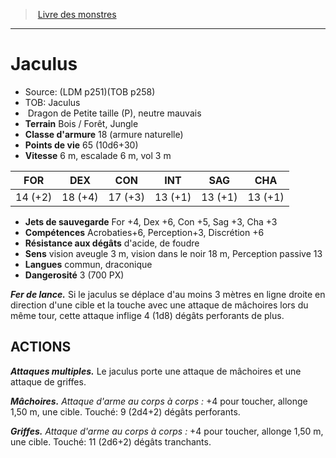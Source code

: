 ﻿> [Livre des monstres](tome_of_beasts.md)

---

# Jaculus

- Source: (LDM p251)(TOB p258)
- TOB: Jaculus
-  Dragon de Petite taille (P), neutre mauvais
- **Terrain** Bois / Forêt, Jungle
- **Classe d'armure** 18 (armure naturelle)
- **Points de vie** 65 (10d6+30)
- **Vitesse** 6 m, escalade 6 m, vol 3 m

|FOR|DEX|CON|INT|SAG|CHA|
|---|---|---|---|---|---|
|14 (+2)|18 (+4)|17 (+3)|13 (+1)|13 (+1)|13 (+1)|

- **Jets de sauvegarde** For +4, Dex +6, Con +5, Sag +3, Cha +3
- **Compétences** Acrobaties+6, Perception+3, Discrétion +6
- **Résistance aux dégâts** d'acide, de foudre
- **Sens** vision aveugle 3 m, vision dans le noir 18 m, Perception passive 13
- **Langues** commun, draconique
- **Dangerosité** 3 (700 PX)

**_Fer de lance._** Si le jaculus se déplace d'au moins 3 mètres en ligne droite en direction d'une cible et la touche avec une attaque de mâchoires lors du même tour, cette attaque inflige 4 (1d8) dégâts perforants de plus.

## ACTIONS

**_Attaques multiples._** Le jaculus porte une attaque de mâchoires et une attaque de griffes.

**_Mâchoires._** _Attaque d'arme au corps à corps :_ +4 pour toucher, allonge 1,50 m, une cible. Touché: 9 (2d4+2) dégâts perforants.

**_Griffes._** _Attaque d'arme au corps à corps :_ +4 pour toucher, allonge 1,50 m, une cible. Touché: 11 (2d6+2) dégâts tranchants.

